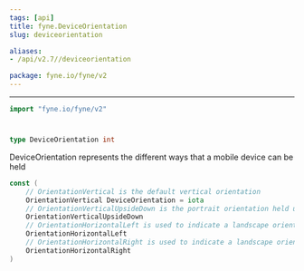 ```yaml
---
tags: [api]
title: fyne.DeviceOrientation
slug: deviceorientation

aliases:
- /api/v2.7//deviceorientation

package: fyne.io/fyne/v2
---
```



---
```go
import "fyne.io/fyne/v2"
```

#

###

```go
type DeviceOrientation int
```

DeviceOrientation represents the different ways that a mobile device can be held

```go
const (
	// OrientationVertical is the default vertical orientation
	OrientationVertical DeviceOrientation = iota
	// OrientationVerticalUpsideDown is the portrait orientation held upside down
	OrientationVerticalUpsideDown
	// OrientationHorizontalLeft is used to indicate a landscape orientation with the top to the left
	OrientationHorizontalLeft
	// OrientationHorizontalRight is used to indicate a landscape orientation with the top to the right
	OrientationHorizontalRight
)
```
